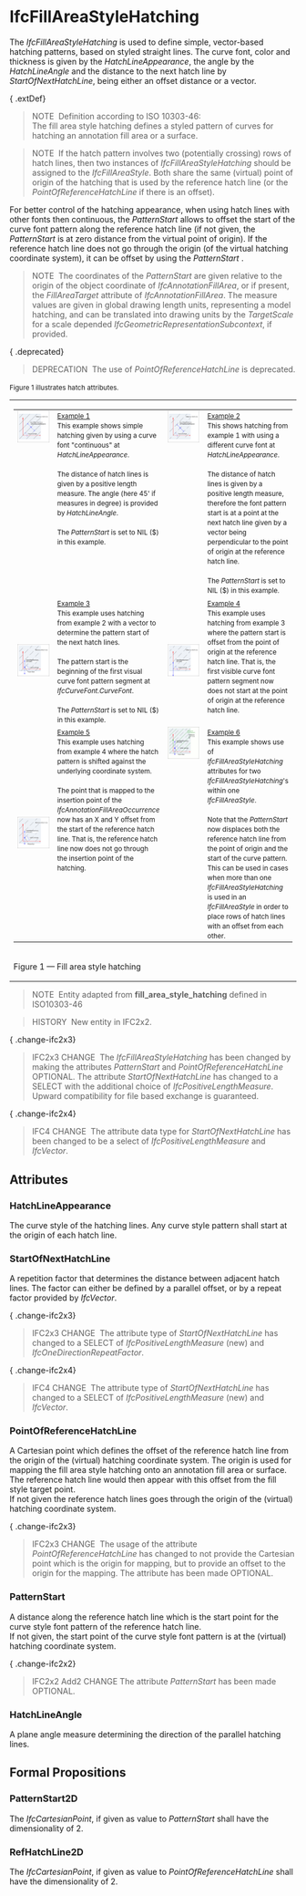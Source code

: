 # IfcFillAreaStyleHatching

The _IfcFillAreaStyleHatching_ is used to define simple, vector-based hatching patterns, based on styled straight lines. The curve font, color and thickness is given by the _HatchLineAppearance_, the angle by the _HatchLineAngle_ and the distance to the next hatch line by _StartOfNextHatchLine_, being either an offset distance or a vector.

{ .extDef}
> NOTE&nbsp; Definition according to ISO 10303-46:  
> The fill area style hatching defines a styled pattern of curves for hatching an annotation fill area or a surface.

> NOTE&nbsp; If the hatch pattern involves two (potentially crossing) rows of hatch lines, then two instances of _IfcFillAreaStyleHatching_ should be assigned to the _IfcFillAreaStyle_. Both share the same (virtual) point of origin of the hatching that is used by the reference hatch line (or the _PointOfReferenceHatchLine_ if there is an offset).

For better control of the hatching appearance, when using hatch lines with other fonts then continuous, the _PatternStart_ allows to offset the start of the curve font pattern along the reference hatch line (if not given, the _PatternStart_ is at zero distance from the virtual point of origin). If the reference hatch line does not go through the origin (of the virtual hatching coordinate system), it can be offset by using the _PatternStart_ .

> NOTE&nbsp; The coordinates of the _PatternStart_ are given relative to the origin of the object coordinate of _IfcAnnotationFillArea_, or if present, the _FillAreaTarget_ attribute of _IfcAnnotationFillArea_. The measure values are given in global drawing length units, representing a model hatching, and can be translated into drawing units by the _TargetScale_ for a scale depended _IfcGeometricRepresentationSubcontext_, if provided.

{ .deprecated}
> DEPRECATION&nbsp; The use of _PointOfReferenceHatchLine_ is deprecated.

<small>Figure 1 illustrates hatch attributes.</small>

<table>
<tr>
<td>
<table border="0" cellpadding="2" cellspacing="2" width="100%">
<tbody>
<tr>
<td align="left" valign="top" width="280"><img src="../../../../figures/ifcfillareastylehatching_fig1.gif" alt="hatch example 1"></td>
<td align="left" valign="top"><small><u>Example 1</u><br>
This example shows simple hatching given by using a curve font "continuous" at <em>HatchLineAppearance</em>.<br>
<br>
The distance of hatch lines is given by a positive length measure. The angle (here 45' if measures in degree) is provided by <em>HatchLineAngle</em>.<br>
<br>
The <em>PatternStart</em> is set to NIL ($) in this example.</small></td>
<td align="left" valign="top" width="280"> <img src="../../../../figures/ifcfillareastylehatching_fig2.gif" alt="hatch example 2"></td>
<td align="left" valign="top"><small><u>Example 2</u><br>
This shows hatching from example 1 with using a different curve font at <em>HatchLineAppearance</em>.<br>
<br></small> <small>The distance of hatch lines is given by a positive length
measure, therefore the font pattern start is at a point at the next hatch line
given by a vector being perpendicular to the point of origin at the reference
hatch line.<br>
<br></small> <small>The <em>PatternStart</em> is set to NIL ($) in this
example.</small></td>
</tr>
<tr>
<td width="280"><img src="../../../../figures/ifcfillareastylehatching_fig3.gif" alt="hatch example 3"></td>
<td align="left" valign="top"><small><u>Example 3</u><br>
This example uses hatching from example 2 with a vector to determine the pattern start of the next hatch lines.<br>
<br>
The pattern start is the beginning of the first visual curve font pattern segment at <em>IfcCurveFont.CurveFont</em>.<br>
<br></small> <small>The <em>PatternStart</em> is set to NIL ($) in this
example.</small><br></td>
<td width="280"><img src="../../../../figures/ifcfillareastylehatching_fig4.gif" alt="hatch example 4"></td>
<td align="left" valign="top"><small><u>Example 4</u><br>
This example uses hatching from example 3 where the pattern start is offset
from the point of origin at the reference hatch line. That is, the first
visible curve font pattern segment now does not start at the point of origin at
the reference hatch line.</small><br>
<small><br></small></td>
</tr>
<tr>
<td><img src="../../../../figures/ifcfillareastylehatching_fig5.gif" alt="hatch example 5"></td>
<td align="left" valign="top"><small><u>Example 5</u><br>
This example uses hatching from example 4 where the hatch pattern is shifted
against the underlying coordinate system.<br>
<br>
The point that is mapped to the insertion point of the
<em>IfcAnnotationFillAreaOccurrence</em> now has an X and Y offset from the
start of the reference hatch line. That is, the reference hatch line now does
not go through the insertion point of the hatching.<br>
<br>
<br>
<br></small></td>
<td valign="top"><img src="../../../../figures/ifcfillareastylehatching_fig6.gif" alt="fig 6"></td>
<td valign="top"><small><u>Example 6</u><br>
This example shows use of <em>IfcFillAreaStyleHatching</em> attributes for two <em>IfcFillAreaStyleHatching</em>'s within one <em>IfcFillAreaStyle</em>.<br>
<br>
Note that the <em>PatternStart</em> now displaces both the reference hatch line from the point of origin and the start of the curve pattern. This can be used
in cases when more than one <em>IfcFillAreaStyleHatching</em> is used in an <em>IfcFillAreaStyle</em> in order to place rows of hatch lines with an offset
from each other.</small></td>
</tr>
</tbody>
</table>
</td>
</tr>
<tr>
<td>
<p class="figure">Figure 1 &mdash; Fill area style hatching</p>
</td>
</tr>
</table>

> NOTE&nbsp; Entity adapted from **fill_area_style_hatching** defined in ISO10303-46

> HISTORY&nbsp; New entity in IFC2x2.

{ .change-ifc2x3}
> IFC2x3 CHANGE&nbsp; The _IfcFillAreaStyleHatching_ has been changed by making the attributes _PatternStart_ and _PointOfReferenceHatchLine_ OPTIONAL. The attribute _StartOfNextHatchLine_ has changed to a SELECT with the additional choice of _IfcPositiveLengthMeasure_. Upward compatibility for file based exchange is guaranteed.

{ .change-ifc2x4}
> IFC4 CHANGE&nbsp; The attribute data type for _StartOfNextHatchLine_ has been changed to be a select of _IfcPositiveLengthMeasure_ and _IfcVector_.

## Attributes

### HatchLineAppearance
The curve style of the hatching lines. Any curve style pattern shall start at the origin of each hatch line.

### StartOfNextHatchLine
A repetition factor that determines the distance between adjacent hatch lines. The factor can either be defined by a parallel offset, or by a repeat factor provided by _IfcVector_.
  
{ .change-ifc2x3}
> IFC2x3 CHANGE&nbsp; The attribute type of _StartOfNextHatchLine_ has changed to a SELECT of _IfcPositiveLengthMeasure_ (new) and _IfcOneDirectionRepeatFactor_.

{ .change-ifc2x4}
> IFC4 CHANGE&nbsp; The attribute type of _StartOfNextHatchLine_ has changed to a SELECT of _IfcPositiveLengthMeasure_ (new) and _IfcVector_.

### PointOfReferenceHatchLine
A Cartesian point which defines the offset of the reference hatch line from the origin of the (virtual) hatching coordinate system. The origin is used for mapping the fill area style hatching onto an annotation fill area or surface. The reference hatch line would then appear with this offset from the fill style target point.  
If not given the reference hatch lines goes through the origin of the (virtual) hatching coordinate system.
  
{ .change-ifc2x3}
> IFC2x3 CHANGE&nbsp; The usage of the attribute _PointOfReferenceHatchLine_ has changed to not provide the Cartesian point which is the origin for mapping, but to provide an offset to the origin for the mapping. The attribute has been made OPTIONAL.

### PatternStart
A distance along the reference hatch line which is the start point for the curve style font pattern of the reference hatch line.  
If not given, the start point of the curve style font pattern is at the (virtual) hatching coordinate system.
  
{ .change-ifc2x2}
> IFC2x2 Add2 CHANGE The attribute _PatternStart_ has been made OPTIONAL.

### HatchLineAngle
A plane angle measure determining the direction of the parallel hatching lines.

## Formal Propositions

### PatternStart2D
The _IfcCartesianPoint_, if given as value to _PatternStart_ shall have the dimensionality of 2.

### RefHatchLine2D
The _IfcCartesianPoint_, if given as value to _PointOfReferenceHatchLine_ shall have the dimensionality of 2.

